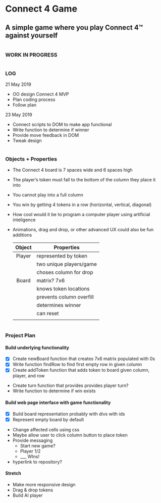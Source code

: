 # Connect 4 Game

## A simple game where you play Connect 4™ against yourself

#

### WORK IN PROGRESS

#

### LOG

21 May 2019

- OO design Connect 4 MVP
- Plan coding process
- Follow plan

23 May 2019

- Connect scripts to DOM to make app functional
- Write function to determine if winner
- Provide move feedback in DOM
- Tweak design

#

### Objects + Properties

- The Connect 4 board is 7 spaces wide and 6 spaces high
- The player’s token must fall to the bottom of the column they place it into
- You cannot play into a full column
- You win by getting 4 tokens in a row (horizontal, vertical, diagonal)
- How cool would it be to program a computer player using artificial inteligence
- Animations, drag and drop, or other advanced UX could also be fun additions

  | Object | Properties               |
  | :----: | ------------------------ |
  | Player | represented by token     |
  |        | two unique players/game  |
  |        | choses column for drop   |
  | Board  | matrix? 7x6              |
  |        | knows token locations    |
  |        | prevents column overfill |
  |        | determines winner        |
  |        | can reset                |
  |        |                          |

#

### Project Plan

#### Build underlying functionality

- [x] Create newBoard function that creates 7x6 matrix populated with 0s
- [x] Write function findRow to find first empty row in given column
- [x] Create addToken function that adds token to board given column, player, and row
- Create turn function that provides provides player turn?
- Write function to determine if win exists

#### Build web page interface with game functionality

- [x] Build board representation probably with divs with ids
- [x] Represent empty board by default
- Change affected cells using css
- Maybe allow user to click column button to place token
- Provide messaging
  - Start new game?
  - Player 1/2
  - \_\_\_ WIns!
- hyperlink to repository?

#### Stretch

- Make more responsive design
- Drag & drop tokens
- Build AI player
